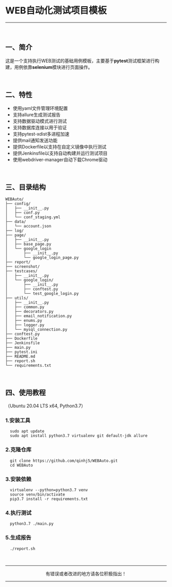 # WEB自动化测试项目模板

---

<br>

## 一、简介

这是一个支持执行WEB测试的基础用例模板，主要基于**pytest**测试框架进行构建，用例依靠**selenium**模块进行页面操作。

<br>

## 二、特性

* 使用yaml文件管理环境配置
* 支持allure生成测试报告
* 支持数据驱动模式进行测试
* 支持数据库连接以用于验证
* 支持pytest-xdist多进程加速
* 提供mail通知发送功能
* 提供Dockerfile以支持在自定义镜像中执行测试
* 提供Jenkinsfile以支持自动构建并运行测试项目
* 使用webdriver-manager自动下载Chrome驱动

<br>

## 三、目录结构

```
WEBAuto/
├── config/
│   ├── __init__.py
│   ├── conf.py
│   └── conf_staging.yml
├── data/
│   └── account.json
├── log/
├── page/
│   ├── __init__.py
│   ├── base_page.py
│   └── google_login
│       ├── __init__.py
│       └── google_login_page.py
├── report/
├── screenshot/
├── testcases/
│   ├── __init__.py
│   └── google_login/
│       ├── __init__.py
│       ├── conftest.py
│       └── test_google_login.py
├── utils/
│   ├── __init__.py
│   ├── common.py
│   ├── decorators.py
│   ├── email_notification.py
│   ├── enums.py
│   ├── logger.py
│   └── mysql_connection.py
├── conftest.py
├── Dockerfile
├── Jenkinsfile
├── main.py
├── pytest.ini
├── README.md
├── report.sh
└── requirements.txt
```

<br>

## 四、使用教程
（Ubuntu 20.04 LTS x64, Python3.7）


### 1.安装工具
```
  sudo apt update
  sudo apt install python3.7 virtualenv git default-jdk allure
```
### 2.克隆仓库
```
  git clone https://github.com/qinhj5/WEBAuto.git
  cd WEBAuto
```
### 3.安装依赖
```
  virtualenv --python=python3.7 venv
  source venv/bin/activate
  pip3.7 install -r requirements.txt
```
### 4.执行测试
```
  python3.7 ./main.py
```
### 5.生成报告
```
  ./report.sh
```

<br>

---

<p align="center">有错误或者改进的地方请各位积极指出！</p>

---

